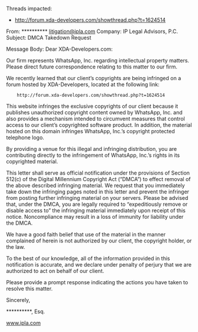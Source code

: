 Threads impacted:

* http://forum.xda-developers.com/showthread.php?t=1624514

From: ********** <litigation@ipla.com>
Company: IP Legal Advisors, P.C.
Subject: DMCA Takedown Request

Message Body:
Dear XDA-Developers.com:

Our firm represents WhatsApp, Inc. regarding intellectual property matters. Please direct future correspondence relating to this matter to our firm.

We recently learned that our client’s copyrights are being infringed on a forum hosted by XDA-Developers, located at the following link:

        http://forum.xda-developers.com/showthread.php?t=1624514

This website infringes the exclusive copyrights of our client because it publishes unauthorized copyright content owned by WhatsApp, Inc. and also provides a mechanism intended to circumvent measures that control access to our client’s copyrighted software product.  In addition, the material hosted on this domain infringes WhatsApp, Inc.’s copyright protected telephone logo.

By providing a venue for this illegal and infringing distribution, you are contributing directly to the infringement of WhatsApp, Inc.’s rights in its copyrighted material.

This letter shall serve as official notification under the provisions of Section 512(c) of the Digital Millennium Copyright Act (“DMCA”) to effect removal of the above described infringing material.  We request that you immediately take down the infringing pages noted in this letter and prevent the infringer from posting further infringing material on your servers.  Please be advised that, under the DMCA, you are legally required to “expeditiously remove or disable access to” the infringing material immediately upon receipt of this notice.  Noncompliance may result in a loss of immunity for liability under the DMCA.

We have a good faith belief that use of the material in the manner complained of herein is not authorized by our client, the copyright holder, or the law.

To the best of our knowledge, all of the information provided in this notification is accurate, and we declare under penalty of perjury that we are authorized to act on behalf of our client.

Please provide a prompt response indicating the actions you have taken to resolve this matter.

Sincerely,

**********, Esq.

www.ipla.com
